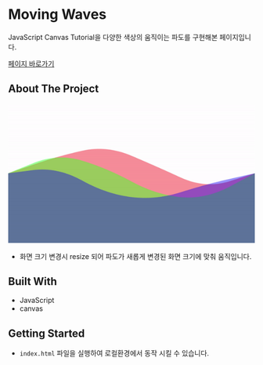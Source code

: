 # Moving Waves

JavaScript Canvas Tutorial을 다양한 색상의 움직이는 파도를 구현해본 페이지입니다.

[페이지 바로가기](https://mooyeon-choi.github.io/moving-waves/)

## About The Project

[![Example](https://github.com/mooyeon-choi/TIL/blob/master/web/frontend/Interactive/canvas-tutorial/images/moving_waves.gif?raw=true)](https://mooyeon-choi.github.io/moving-waves/)

* 화면 크기 변경시 resize 되어 파도가 새롭게 변경된 화면 크기에 맞춰 움직입니다.

## Built With

* JavaScript
* canvas

## Getting Started

* `index.html` 파일을 실행하여 로컬환경에서 동작 시킬 수 있습니다.